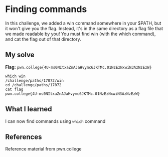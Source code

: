 # Finding commands
In this challenge, we added a win command somewhere in your $PATH, but it won't give you the flag.
Instead, it's in the same directory as a flag file that we made readable by you! You must find win (with the which command), and cat the flag out of that directory.

## My solve
**Flag:** `pwn.college{4U-ms0NItxaZnAJaHvymc6JKTMc.01NzEzNxwiN3AzNzEzW}`

```
which win
/challenge/paths/17072/win 
cd /challenge/paths/17072
cat flag
pwn.college{4U-ms0NItxaZnAJaHvymc6JKTMc.01NzEzNxwiN3AzNzEzW}
```

## What I learned
I can now find commands using `which` command

## References 
Reference material from pwn.college
